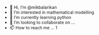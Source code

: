 - 👋 Hi, I’m @mikbalarikan
- 👀 I’m interested in mathematical modelling
- 🌱 I’m currently learning python
- 💞️ I’m looking to collaborate on ...
- 📫 How to reach me ...
1
<!---
mikbalarikan/mikbalarikan is a ✨ special ✨ repository because its `README.md` (this file) appears on your GitHub profile.
You can click the Preview link to take a look at your changes.
--->
